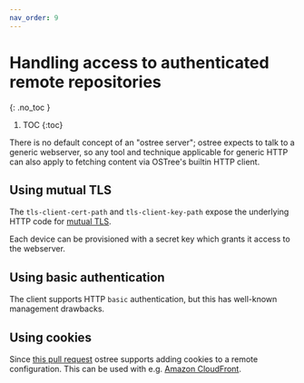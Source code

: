 ```yaml
---
nav_order: 9
---
```


# Handling access to authenticated remote repositories
{: .no_toc }

1. TOC
{:toc}


There is no default concept of an "ostree server"; ostree expects to talk to a generic webserver, so any tool and technique applicable for generic HTTP can also apply to fetching content via OSTree's builtin HTTP client.

## Using mutual TLS

The `tls-client-cert-path` and `tls-client-key-path` expose the underlying HTTP code for [mutual TLS](https://en.wikipedia.org/wiki/Mutual_authentication).

Each device can be provisioned with a secret key which grants it access to the webserver.

## Using basic authentication

The client supports HTTP `basic` authentication, but this has well-known management drawbacks.

## Using cookies

Since [this pull request](https://github.com/ostreedev/ostree/pull/531) ostree supports adding cookies to a remote configuration.  This can be used with e.g. [Amazon CloudFront](https://docs.aws.amazon.com/AmazonCloudFront/latest/DeveloperGuide/private-content-signed-cookies.html).



